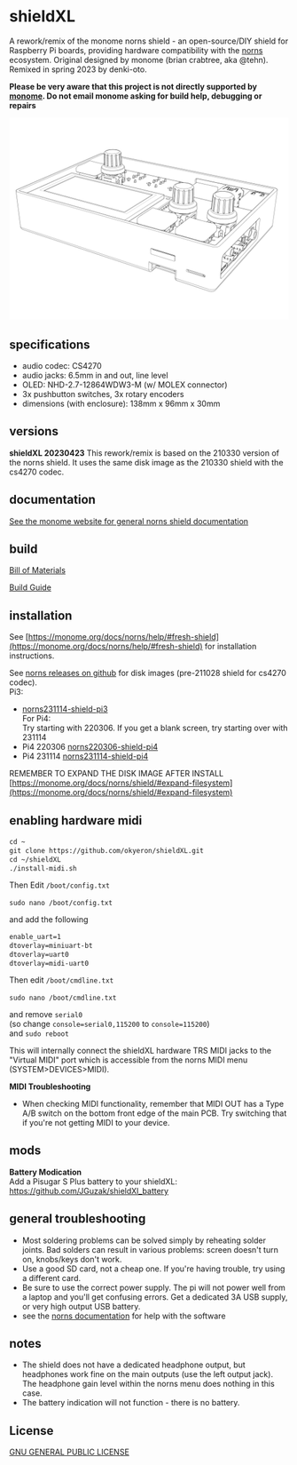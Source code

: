 # shieldXL

A rework/remix of the monome norns shield - an open-source/DIY shield for Raspberry Pi boards, providing hardware compatibility with the [norns](https://monome.org/docs/norns) ecosystem. Original designed by monome (brian crabtree, aka @tehn). Remixed in spring 2023 by denki-oto.

__Please be very aware that this project is not directly supported by [monome](https://monome.org). Do not email monome asking for build help, debugging or repairs__

![<# shieldXL-inklinet #>](images/shieldXL-inkline-2.jpg "shieldXL-inkline-2.jpg")

## specifications

- audio codec: CS4270  
- audio jacks: 6.5mm in and out, line level  
- OLED: NHD-2.7-12864WDW3-M (w/ MOLEX connector)  
- 3x pushbutton switches, 3x rotary encoders  
- dimensions (with enclosure): 138mm x 96mm x 30mm  

## versions

__shieldXL 20230423__
This rework/remix is based on the 210330 version of the norns shield. It uses the same disk image as the 210330 shield with the cs4270 codec.

## documentation

[See the monome website for general norns shield documentation](https://monome.org/docs/norns/shield/) 

## build

[Bill of Materials](bom/BOM.md)

[Build Guide](BUILD.md)

## installation

See [https://monome.org/docs/norns/help/#fresh-shield](https://monome.org/docs/norns/help/#fresh-shield) for installation instructions.  

See [norns releases on github](https://github.com/monome/norns-image/releases/tag/231114-img) for disk images (pre-211028 shield for cs4270 codec).  
Pi3:    
*  [norns231114-shield-pi3](https://github.com/monome/norns-image/releases/download/231114-img/norns231114-shield-pi3-cs4720.tgz)  
For Pi4:  
Try starting with 220306. If you get a blank screen, try starting over with 231114  
* Pi4 220306 [norns220306-shield-pi4](https://github.com/monome/norns-image/releases/download/220306/norns220306-shield-pi4-cs4270.tgz)  
* Pi4 231114 [norns231114-shield-pi4](https://github.com/monome/norns-image/releases/download/231114-img/norns231114-shield-pi4-cs4720.tgz)  

REMEMBER TO EXPAND THE DISK IMAGE AFTER INSTALL  
[https://monome.org/docs/norns/shield/#expand-filesystem](https://monome.org/docs/norns/shield/#expand-filesystem)

## enabling hardware midi

```
cd ~
git clone https://github.com/okyeron/shieldXL.git
cd ~/shieldXL 
./install-midi.sh
```
Then Edit `/boot/config.txt` 

`sudo nano /boot/config.txt`  

and add the following  
 
```
enable_uart=1
dtoverlay=miniuart-bt
dtoverlay=uart0
dtoverlay=midi-uart0
```
Then edit `/boot/cmdline.txt` 

`sudo nano /boot/cmdline.txt`  

and remove `serial0`    
(so change `console=serial0,115200` to `console=115200`)  
and `sudo reboot`  

This will internally connect the shieldXL hardware TRS MIDI jacks to the "Virtual MIDI" port which is accessible from the norns MIDI menu (SYSTEM>DEVICES>MIDI).  

__MIDI Troubleshooting__   

- When checking MIDI functionality, remember that MIDI OUT has a Type A/B switch on the bottom front edge of the main PCB. Try switching that if you're not getting MIDI to your device.

## mods

__Battery Modication__  
Add a Pisugar S Plus battery to your shieldXL:  https://github.com/JGuzak/shieldXl_battery  


## general troubleshooting

- Most soldering problems can be solved simply by reheating solder joints. Bad solders can result in various problems: screen doesn't turn on, knobs/keys don't work.
- Use a good SD card, not a cheap one. If you're having trouble, try using a different card.
- Be sure to use the correct power supply. The pi will not power well from a laptop and you'll get confusing errors. Get a dedicated 3A USB supply, or very high output USB battery.
- see the [norns documentation](https://monome.org/docs/norns/shield/) for help with the software  

## notes

- The shield does not have a dedicated headphone output, but headphones work fine on the main outputs (use the left output jack). The headphone gain level within the norns menu does nothing in this case.
- The battery indication will not function - there is no battery.

## License

[GNU GENERAL PUBLIC LICENSE](LICENSE.txt)
